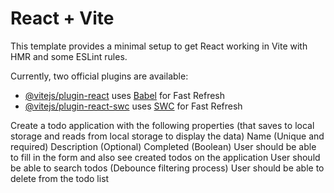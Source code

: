 # React + Vite

This template provides a minimal setup to get React working in Vite with HMR and some ESLint rules.

Currently, two official plugins are available:

- [@vitejs/plugin-react](https://github.com/vitejs/vite-plugin-react/blob/main/packages/plugin-react/README.md) uses [Babel](https://babeljs.io/) for Fast Refresh
- [@vitejs/plugin-react-swc](https://github.com/vitejs/vite-plugin-react-swc) uses [SWC](https://swc.rs/) for Fast Refresh


Create a todo application with the following properties (that saves to local storage and reads from local storage to display the data)
Name (Unique and required)
Description (Optional)
Completed (Boolean)
User should be able to fill in the form and also see created todos on the application
User should be able to search todos (Debounce filtering process)
User should be able to delete from the todo list
